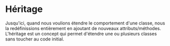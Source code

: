 Héritage
========

Jusqu'ici, quand nous voulions étendre le comportement d'une classe, nous la redéfinissions entièrement en ajoutant de nouveaux attributs/méthodes.
L'héritage est un concept qui permet d'étendre une ou plusieurs classes sans toucher au code initial.
